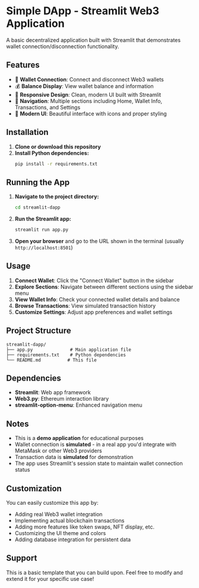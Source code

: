 # Simple DApp - Streamlit Web3 Application

A basic decentralized application built with Streamlit that demonstrates wallet connection/disconnection functionality.

## Features

- 🔗 **Wallet Connection**: Connect and disconnect Web3 wallets
- 💰 **Balance Display**: View wallet balance and information
- 📱 **Responsive Design**: Clean, modern UI built with Streamlit
- 🧭 **Navigation**: Multiple sections including Home, Wallet Info, Transactions, and Settings
- 🎨 **Modern UI**: Beautiful interface with icons and proper styling

## Installation

1. **Clone or download this repository**
2. **Install Python dependencies:**
   ```bash
   pip install -r requirements.txt
   ```

## Running the App

1. **Navigate to the project directory:**
   ```bash
   cd streamlit-dapp
   ```

2. **Run the Streamlit app:**
   ```bash
   streamlit run app.py
   ```

3. **Open your browser** and go to the URL shown in the terminal (usually `http://localhost:8501`)

## Usage

1. **Connect Wallet**: Click the "Connect Wallet" button in the sidebar
2. **Explore Sections**: Navigate between different sections using the sidebar menu
3. **View Wallet Info**: Check your connected wallet details and balance
4. **Browse Transactions**: View simulated transaction history
5. **Customize Settings**: Adjust app preferences and wallet settings

## Project Structure

```
streamlit-dapp/
├── app.py              # Main application file
├── requirements.txt    # Python dependencies
└── README.md          # This file
```

## Dependencies

- **Streamlit**: Web app framework
- **Web3.py**: Ethereum interaction library
- **streamlit-option-menu**: Enhanced navigation menu

## Notes

- This is a **demo application** for educational purposes
- Wallet connection is **simulated** - in a real app you'd integrate with MetaMask or other Web3 providers
- Transaction data is **simulated** for demonstration
- The app uses Streamlit's session state to maintain wallet connection status

## Customization

You can easily customize this app by:
- Adding real Web3 wallet integration
- Implementing actual blockchain transactions
- Adding more features like token swaps, NFT display, etc.
- Customizing the UI theme and colors
- Adding database integration for persistent data

## Support

This is a basic template that you can build upon. Feel free to modify and extend it for your specific use case!
